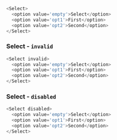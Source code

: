 ```js
<Select>
  <option value='empty'>Select</option>
  <option value='opt1'>First</option>
  <option value='opt2'>Second</option>
</Select>
```


### Select - `invalid`


```js
<Select invalid>
  <option value='empty'>Select</option>
  <option value='opt1'>First</option>
  <option value='opt2'>Second</option>
</Select>
```


### Select - `disabled`


```js
<Select disabled>
  <option value='empty'>Select</option>
  <option value='opt1'>First</option>
  <option value='opt2'>Second</option>
</Select>
```
